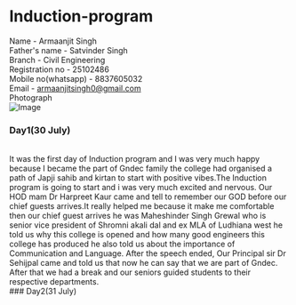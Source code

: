 # Induction-program
Name - Armaanjit Singh
<br>
Father's name - Satvinder Singh 
<br>
Branch - Civil Engineering
<br>
Registration no - 25102486
<br>
Mobile no(whatsapp) - 8837605032
<br>
Email - armaanjitsingh0@gmail.com
<br>
Photograph
<br>
![Image](https://github.com/user-attachments/assets/f56e63f6-ebbf-4a47-a3dc-5e659ca51807)
<br>
###  Day1(30 July)
<br>
It was the first day of Induction program and I was very much happy because I became the part of Gndec family the college had organised a path of Japji sahib and kirtan to start with positive vibes.The Induction program is going to start and i was very much excited and nervous. Our HOD mam Dr Harpreet Kaur came and tell to remember our GOD before our chief guests arrives.It really helped me because it make me comfortable then our chief guest arrives he was Maheshinder Singh Grewal who is senior vice president of Shromni akali dal and ex MLA of Ludhiana west he told us why this college is opened and how many good engineers this college has produced he also told us about the importance of Communication and Language. After the speech ended, Our Principal sir  Dr Sehijpal came and told us that now he can say that we are part of Gndec. After that we had a break and our seniors guided students to their respective departments.
<br>
### Day2(31 July)



















